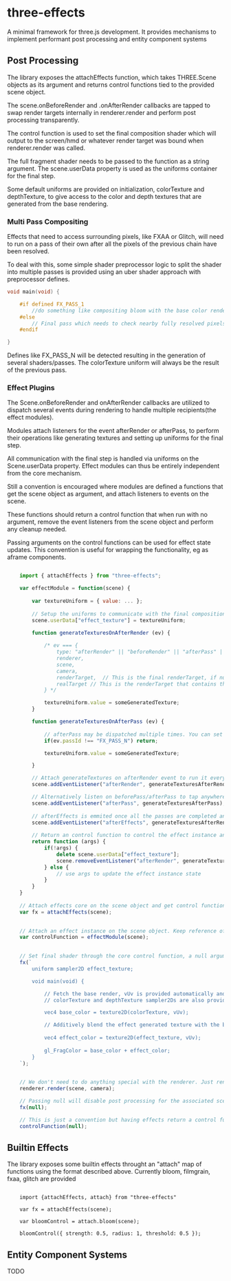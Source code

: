 # three-effects

A minimal framework for three.js development. It provides mechanisms to implement performant post processing and entity component systems

## Post Processing

The library exposes the attachEffects function, which takes THREE.Scene objects as its argument and returns control functions tied to the provided scene object. 

The scene.onBeforeRender and .onAfterRender callbacks are tapped to swap render targets internally in renderer.render and perform post processing transparently.

The control function is used to set the final composition shader which will output to the screen/hmd or whatever render target was bound when renderer.render was called. 

The full fragment shader needs to be passed to the function as a string argument. The scene.userData property is used as the uniforms container for the final step.

Some default uniforms are provided on initialization, colorTexture and depthTexture, to give access to the color and depth textures that are generated from the base rendering.

### Multi Pass Compositing

Effects that need to access surrounding pixels, like FXAA or Glitch, will need to run on a pass of their own after all the pixels of the previous chain have been resolved.

To deal with this, some simple shader preprocessor logic to split the shader into multiple passes is provided using an uber shader approach with preprocessor defines.


```cpp
void main(void) {

    #if defined FX_PASS_1
        //do something like compositing bloom with the base color rendering
    #else
        // Final pass which needs to check nearby fully resolved pixels like Antialiasing
    #endif

}
```

Defines like FX_PASS_N will be detected resulting in the generation of several shaders/passes. The colorTexture uniform will always be the result of the previous pass.

### Effect Plugins

The Scene.onBeforeRender and onAfterRender callbacks are utilized to dispatch several events during rendering to handle multiple recipients(the effect modules).

Modules attach listeners for the event afterRender or afterPass, to perform their operations like generating textures and setting up uniforms for the final step.

All communication with the final step is handled via uniforms on the Scene.userData property. Effect modules can thus be entirely independent from the core mechanism.

Still a convention is encouraged where modules are defined a functions that get the scene object as argument, and attach listeners to events on the scene. 

These functions should return a control function that when run with no argument, remove the event listeners from the scene object and perform any cleanup needed. 

Passing arguments on the control functions can be used for effect state updates. This convention is useful for wrapping the functionality, eg as aframe components. 

```js

    import { attachEffects } from "three-effects";

    var effectModule = function(scene) {
        
        var textureUniform = { value: ... };
        
        // Setup the uniforms to communicate with the final composition step
        scene.userData["effect_texture"] = textureUniform;

        function generateTexturesOnAfterRender (ev) {
            
            /* ev === { 
                type: "afterRender" || "beforeRender" || "afterPass" || "beforePass" || "afterEffects",
                renderer, 
                scene,
                camera, 
                renderTarget,  // This is the final renderTarget, if null it means we output to screen
                realTarget // This is the renderTarget that contains the base scene rendering
            } */

            textureUniform.value = someGeneratedTexture;
        }

        function generateTexturesOnAfterPass (ev) {
            
            // afterPass may be dispatched multiple times. You can set when to actually perform the work based on event.passId which will be "main" during the last pass. 
            if(ev.passId !== "FX_PASS_N") return;

            textureUniform.value = someGeneratedTexture;

        }

        // Attach generateTextures on afterRender event to run it every frame after the scene is rendered(but before the final compositing step passes)
        scene.addEventListener("afterRender", generateTexturesAfterRender);

        // Alternatively listen on beforePass/afterPass to tap anywhere in the final compositing pipeline. You'll need to check the event.passId property.
        scene.addEventListener("afterPass", generateTexturesAfterPass);
        
        // afterEffects is emmited once all the passes are completed and the original renderTarget set and drawn. Texts/hud should be drawn here directly.
        scene.addEventListener("afterEffects", generateTexturesAfterRender);
        
        // Return an control function to control the effect instance and perform cleanup if/when needed
        return function (args) {
            if(!args) {
                delete scene.userData["effect_texture"];
                scene.removeEventListener("afterRender", generateTextures);
            } else {
                // use args to update the effect instance state
            }
        }
    }
    
    // Attach effects core on the scene object and get control function
    var fx = attachEffects(scene);

    
    // Attach an effect instance on the scene object. Keep reference of the instance control function
    var controlFunction = effectModule(scene);
    

    // Set final shader through the core control function, a null argument will disable post proc
    fx(`
        uniform sampler2D effect_texture;

        void main(void) {

            // Fetch the base render, vUv is provided automatically and contains the coordinates
            // colorTexture and depthTexture sampler2Ds are also provided to get the base render

            vec4 base_color = texture2D(colorTexture, vUv);

            // Additively blend the effect generated texture with the base one, it could be a bloom effect
            
            vec4 effect_color = texture2D(effect_texture, vUv);
            
            gl_FragColor = base_color + effect_color;
        }
    `);

    
    // We don't need to do anything special with the renderer. Just render the enhanced scene and the output will be post processed
    renderer.render(scene, camera);

    // Passing null will disable post processing for the associated scene
    fx(null);

    // This is just a convention but having effects return a control function to configure/cleanup effects is recommended 
    controlFunction(null);
```
## Builtin Effects

The library exposes some builtin effects throught an "attach" map of functions using the format described above. Currently bloom, filmgrain, fxaa, glitch are provided

```
    
    import {attachEffects, attach} from "three-effects"

    var fx = attachEffects(scene);

    var bloomControl = attach.bloom(scene);

    bloomControl({ strength: 0.5, radius: 1, threshold: 0.5 });

```

## Entity Component Systems

TODO
